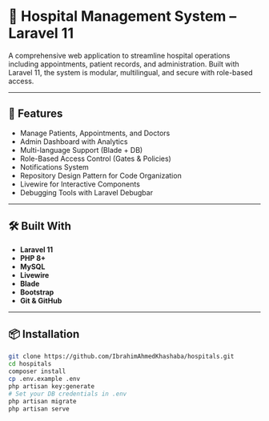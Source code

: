 # 🏥 Hospital Management System – Laravel 11

A comprehensive web application to streamline hospital operations including appointments, patient records, and administration. Built with Laravel 11, the system is modular, multilingual, and secure with role-based access.

---

## 🚀 Features

- Manage Patients, Appointments, and Doctors
- Admin Dashboard with Analytics
- Multi-language Support (Blade + DB)
- Role-Based Access Control (Gates & Policies)
- Notifications System
- Repository Design Pattern for Code Organization
- Livewire for Interactive Components
- Debugging Tools with Laravel Debugbar

---

## 🛠️ Built With

- **Laravel 11**
- **PHP 8+**
- **MySQL**
- **Livewire**
- **Blade**
- **Bootstrap**
- **Git & GitHub**

---

## 📦 Installation

```bash
git clone https://github.com/IbrahimAhmedKhashaba/hospitals.git
cd hospitals
composer install
cp .env.example .env
php artisan key:generate
# Set your DB credentials in .env
php artisan migrate
php artisan serve
